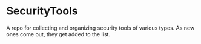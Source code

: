 # SecurityTools
A repo for collecting and organizing security tools of various types. As new ones come out, they get added to the list.
